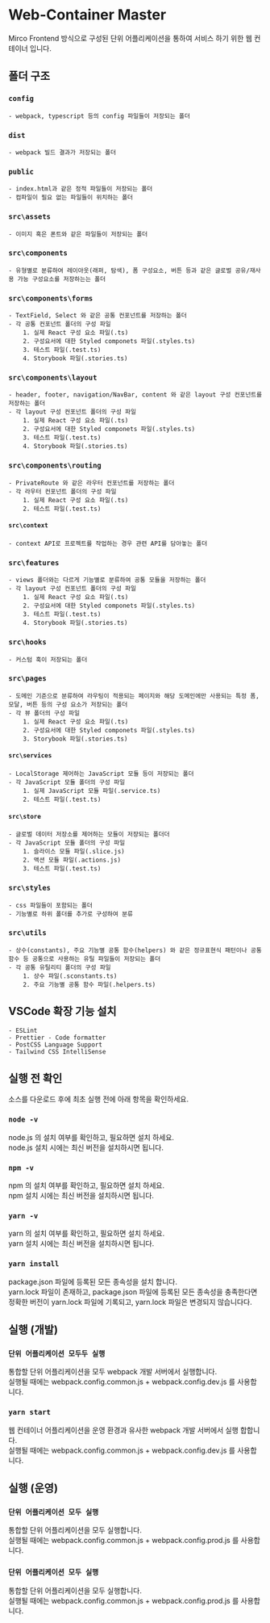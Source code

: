 # Web-Container Master

Mirco Frontend 방식으로 구성된 단위 어플리케이션을 통하여 서비스 하기 위한 웹 컨테이너 입니다.

## 폴더 구조

### `config`

    - webpack, typescript 등의 config 파일들이 저장되는 폴더

### `dist`

    - webpack 빌드 결과가 저장되는 폴더

### `public`

    - index.html과 같은 정적 파일들이 저장되는 폴더
    - 컴파일이 필요 없는 파일들이 위치하는 폴더

### `src\assets`

    - 이미지 혹은 폰트와 같은 파일들이 저장되는 폴더

### `src\components`

    - 유형별로 분류하여 레이아웃(래퍼, 탐색), 폼 구성요소, 버튼 등과 같은 글로벌 공유/재사용 가능 구성요소를 저장하는는 폴더

### `src\components\forms`

    - TextField, Select 와 같은 공통 컨포넌트를 저장하는 폴더
    - 각 공통 컨포넌트 폴더의 구성 파일
        1. 실제 React 구성 요소 파일(.ts)
        2. 구성요서에 대한 Styled componets 파일(.styles.ts)
        3. 테스트 파일(.test.ts)
        4. Storybook 파일(.stories.ts)

### `src\components\layout`

    - header, footer, navigation/NavBar, content 와 같은 layout 구성 컨포넌트를 저장하는 폴더
    - 각 layout 구성 컨포넌트 폴더의 구성 파일
        1. 실제 React 구성 요소 파일(.ts)
        2. 구성요서에 대한 Styled componets 파일(.styles.ts)
        3. 테스트 파일(.test.ts)
        4. Storybook 파일(.stories.ts)

### `src\components\routing`

    - PrivateRoute 와 같은 라우터 컨포넌트를 저장하는 폴더
    - 각 라우터 컨포넌트 폴더의 구성 파일
        1. 실제 React 구성 요소 파일(.ts)
        2. 테스트 파일(.test.ts)

#### `src\context`

    - context API로 프로젝트를 작업하는 경우 관련 API를 담아놓는 폴더

### `src\features`

    - views 폴더와는 다르게 기능별로 분류하여 공통 모듈을 저장하는 폴더
    - 각 layout 구성 컨포넌트 폴더의 구성 파일
        1. 실제 React 구성 요소 파일(.ts)
        2. 구성요서에 대한 Styled componets 파일(.styles.ts)
        3. 테스트 파일(.test.ts)
        4. Storybook 파일(.stories.ts)

### `src\hooks`

    - 커스텀 훅이 저장되는 폴더

### `src\pages`

    - 도메인 기준으로 분류하여 라우팅이 적용되는 페이지와 해당 도메인에만 사용되는 특정 폼, 모달, 버튼 등의 구성 요소가 저장되는 폴더
    - 각 뷰 폴더의 구성 파일
        1. 실제 React 구성 요소 파일(.ts)
        2. 구성요서에 대한 Styled componets 파일(.styles.ts)
        3. Storybook 파일(.stories.ts)

#### `src\services`

    - LocalStorage 제어하는 JavaScript 모듈 등이 저장되는 폴더
    - 각 JavaScript 모듈 폴더의 구성 파일
        1. 실제 JavaScript 모듈 파일(.service.ts)
        2. 테스트 파일(.test.ts)

#### `src\store`

    - 글로벌 데이터 저장소를 제어하는 모듈이 저장되는 폴더더
    - 각 JavaScript 모듈 폴더의 구성 파일
        1. 슬라이스 모듈 파일(.slice.js)
        2. 액션 모듈 파일(.actions.js)
        3. 테스트 파일(.test.ts)

### `src\styles`

    - css 파일들이 포함되는 폴더
    - 기능별로 하위 폴더를 추가로 구성하여 분류

### `src\utils`

    - 상수(constants), 주요 기능별 공통 함수(helpers) 와 같은 정규표현식 패턴이나 공통함수 등 공통으로 사용하는 유틸 파일들이 저장되는 폴더
    - 각 공통 유틸리티 폴더의 구성 파일
        1. 상수 파일(.sconstants.ts)
        2. 주요 기능별 공통 함수 파일(.helpers.ts)

## VSCode 확장 기능 설치

    - ESLint
    - Prettier - Code formatter
    - PostCSS Language Support
    - Tailwind CSS IntelliSense

## 실행 전 확인

소스를 다운로드 후에 최초 실행 전에 아래 항목을 확인하세요.

### `node -v`

node.js 의 설치 여부를 확인하고, 필요하면 설치 하세요.\
node.js 설치 시에는 최신 버전을 설치하시면 됩니다.

### `npm -v`

npm 의 설치 여부를 확인하고, 필요하면 설치 하세요.\
npm 설치 시에는 최신 버전을 설치하시면 됩니다.

### `yarn -v`

yarn 의 설치 여부를 확인하고, 필요하면 설치 하세요.\
yarn 설치 시에는 최신 버전을 설치하시면 됩니다.

### `yarn install`

package.json 파일에 등록된 모든 종속성을 설치 합니다.\
yarn.lock 파일이 존재하고, package.json 파일에 등록된 모든 종속성을 충족한다면\
정확한 버전이 yarn.lock 파일에 기록되고, yarn.lock 파일은 변경되지 않습니다다.

## 실행 (개발)

### `단위 어플리케이션 모두두 실행`

통합할 단위 어플리케이션을 모두 webpack 개발 서버에서 실행합니다.\
실행될 때에는 webpack.config.common.js + webpack.config.dev.js 를 사용합니다.

### `yarn start`

웹 컨테이너 어플리케이션을 운영 환경과 유사한 webpack 개발 서버에서 실행 합합니다.\
실행될 때에는 webpack.config.common.js + webpack.config.dev.js 를 사용합니다.

## 실행 (운영)

### `단위 어플리케이션 모두 실행`

통합할 단위 어플리케이션을 모두 실행합니다.\
실행될 때에는 webpack.config.common.js + webpack.config.prod.js 를 사용합니다.

### `단위 어플리케이션 모두 실행`

통합할 단위 어플리케이션을 모두 실행합니다.\
실행될 때에는 webpack.config.common.js + webpack.config.prod.js 를 사용합니다.
